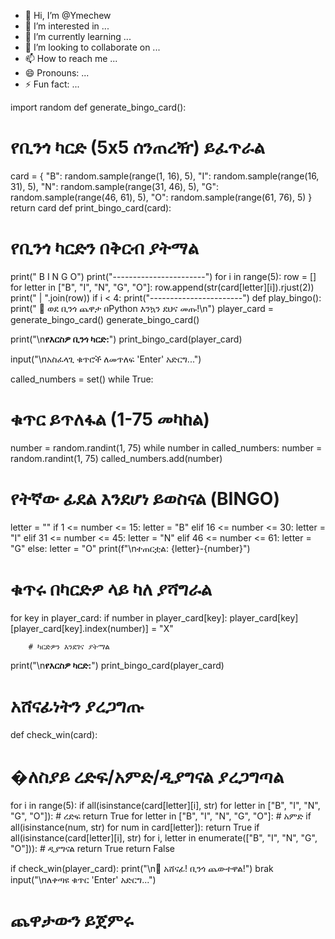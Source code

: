 - 👋 Hi, I’m @Ymechew
- 👀 I’m interested in ...
- 🌱 I’m currently learning ...
- 💞️ I’m looking to collaborate on ...
- 📫 How to reach me ...
- 😄 Pronouns: ...
- ⚡ Fun fact: ...

<!---
Ymechew/Ymechew is a ✨ special ✨ repository because its `README.md` (this file) appears on your GitHub profile.
You can click the Preview link to take a look at your changes.
--->
import random
def generate_bingo_card():
# የቢንጎ ካርድ (5x5 ሰንጠረዥ) ይፈጥራል
card = {
"B": random.sample(range(1, 16), 5),
"I": random.sample(range(16, 31), 5),
"N": random.sample(range(31, 46), 5),
"G": random.sample(range(46, 61), 5),
"O": random.sample(range(61, 76), 5)
}
return card
def print_bingo_card(card):
# የቢንጎ ካርድን በቅርብ ያትማል
print(" B    I    N    G    O")
print("-----------------------")
for i in range(5):
row = []
for letter in ["B", "I", "N", "G", "O"]:
row.append(str(card[letter][i]).rjust(2))
print(" | ".join(row))
if i < 4:
print("-----------------------")
def play_bingo():
print(" 🎉 ወደ ቢንጎ ጨዋታ በPython እንኳን ደህና መጡ!\n")
player_card = generate_bingo_card()
generate_bingo_card()
    
print("\n**የእርስዎ ቢንጎ ካርድ:**")
print_bingo_card(player_card)
    
input("\nአስፈላጊ ቁጥሮች ለመጥለፍ 'Enter' አድርግ...")
    
called_numbers = set()
while True:
# ቁጥር ይጥለፋል (1-75 መካከል)
number = random.randint(1, 75)
while number in called_numbers:
number = random.randint(1, 75)
called_numbers.add(number)
# የትኛው ፊደል እንደሆነ ይወስናል (BINGO)
letter = ""
if 1 <= number <= 15:
letter = "B"
elif 16 <= number <= 30:
letter = "I"
elif 31 <= number <= 45:
letter = "N"
elif 46 <= number <= 61:
letter = "G"
else:
letter = "O"
print(f"\nተጠርቷል: {letter}-{number}")

# ቁጥሩ በካርድዎ ላይ ካለ ያሻግራል
for key in player_card:
if number in player_card[key]:
player_card[key][player_card[key].index(number)] = "X"

        # ካርድዎን እንደገና ያትማል
print("\n**የእርስዎ ካርድ:**")
print_bingo_card(player_card)
        
# አሸናፊነትን ያረጋግጡ
def check_win(card):
# �ለስያይ ረድፍ/አምድ/ዲያግናል ያረጋግጣል
for i in range(5):
if all(isinstance(card[letter][i], str) for letter in ["B", "I", "N", "G", "O"]):  # ረድፍ
return True
for letter in ["B", "I", "N", "G", "O"]:  # አምድ
if all(isinstance(num, str) for num in card[letter]):
return True
if all(isinstance(card[letter][i], str) for i, letter in enumerate(["B", "I", "N", "G", "O"])):  # ዲያግናል
return True
return False

if check_win(player_card):
print("\n🎊 አሸናፊ! ቢንጎ ጨውተዋል!")
brak
input("\nለቀጣዩ ቁጥር 'Enter' አድርግ...")
# ጨዋታውን ይጀምሩ
